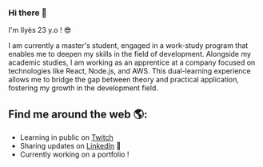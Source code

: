 ### Hi there 👋

I'm Ilyès 23 y.o ! :sunglasses:

I am currently a master's student, engaged in a work-study program that enables me to deepen my skills in the field of development. Alongside my academic studies, I am working as an apprentice at a company focused on technologies like React, Node.js, and AWS. This dual-learning experience allows me to bridge the gap between theory and practical application, fostering my growth in the development field.


## Find me around the web 🌎:
- Learning in public on <a href="https://www.twitch.tv/moonlytt10">Twitch</a> 
- Sharing updates on <a href="https://www.linkedin.com/in/ilyesboulkrinat/">LinkedIn</a> 💼
- Currently working on a portfolio !


<br>

</details>
